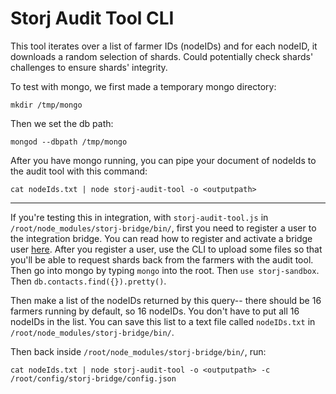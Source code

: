 # Storj Audit Tool CLI

This tool iterates over a list of farmer IDs (nodeIDs) and for each nodeID, it downloads a random selection of shards.
Could potentially check shards' challenges to ensure shards' integrity.

To test with mongo, we first made a temporary mongo directory:
```
mkdir /tmp/mongo
```
Then we set the db path:
```
mongod --dbpath /tmp/mongo
```
After you have mongo running, you can pipe your document of nodeIds to the audit tool with this command:
```
cat nodeIds.txt | node storj-audit-tool -o <outputpath>
```
-----------------
If you're testing this in integration, with `storj-audit-tool.js` in `/root/node_modules/storj-bridge/bin/`, first you need to register a user to the integration bridge. You can read how to register and activate a bridge user [here](https://github.com/navillasa/storj-miniproxy). After you register a user, use the CLI to upload some files so that you'll be able to request shards back from the farmers with the audit tool.
Then go into mongo by typing `mongo` into the root. Then `use storj-sandbox`.
Then `db.contacts.find({}).pretty()`.

Then make a list of the nodeIDs returned by this query-- there should be 16 farmers running by default, so 16 nodeIDs. You don't have to put all 16 nodeIDs in the list. You can save this list to a text file called `nodeIDs.txt` in `/root/node_modules/storj-bridge/bin/`.

Then back inside `/root/node_modules/storj-bridge/bin/`, run:
```
cat nodeIds.txt | node storj-audit-tool -o <outputpath> -c /root/config/storj-bridge/config.json
```
